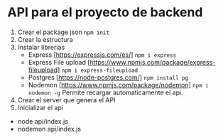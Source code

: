 # API para el proyecto de backend

1. Crear el package json `npm init`
2. Crear la estructura
3. Instalar librerías
   - Express [https://expressjs.com/es/] `npm i express`
   - Express File upload [https://www.npmjs.com/package/express-fileupload] `npm i express-fileupload`
   - Postgres [https://node-postgres.com/] `npm install pg`
   - Nodemon [https://www.npmjs.com/package/nodemon] `npm i nodemon -g` Permite recargar automaticamente el api.
4. Crear el server que genera el API
5. Inicializar el api

- node api/index.js
- nodemon api/index.js
